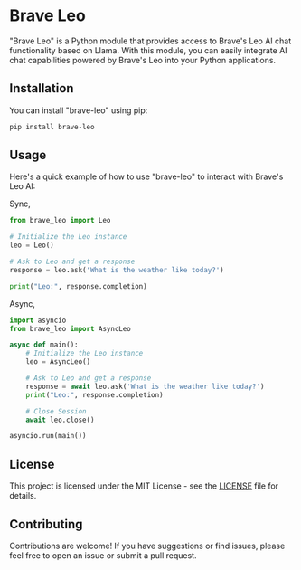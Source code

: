# Brave Leo

"Brave Leo" is a Python module that provides access to Brave's Leo AI chat functionality based on Llama. With this module, you can easily integrate AI chat capabilities powered by Brave's Leo into your Python applications.

## Installation

You can install "brave-leo" using pip:

```bash
pip install brave-leo
```

## Usage

Here's a quick example of how to use "brave-leo" to interact with Brave's Leo AI:

Sync,
```python
from brave_leo import Leo

# Initialize the Leo instance
leo = Leo()

# Ask to Leo and get a response
response = leo.ask('What is the weather like today?')

print("Leo:", response.completion)
```

Async,
```python
import asyncio
from brave_leo import AsyncLeo

async def main():
    # Initialize the Leo instance
    leo = AsyncLeo()

    # Ask to Leo and get a response
    response = await leo.ask('What is the weather like today?')
    print("Leo:", response.completion)

    # Close Session
    await leo.close()

asyncio.run(main())
```

## License

This project is licensed under the MIT License - see the [LICENSE](https://github.com/KohnoseLami/Brave-Leo/blob/main/LICENSE) file for details.

## Contributing

Contributions are welcome! If you have suggestions or find issues, please feel free to open an issue or submit a pull request.